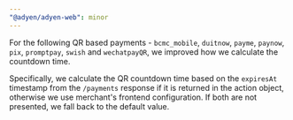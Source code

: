 ```yaml
---
"@adyen/adyen-web": minor
---
```


For the following QR based payments - `bcmc_mobile`, `duitnow`, `payme`, `paynow`, `pix`, `promptpay`, `swish` and `wechatpayQR`, we improved how we calculate the countdown time.

Specifically, we calculate the QR countdown time based on the `expiresAt` timestamp from the `/payments` response if it is returned in the action object, otherwise we use merchant's frontend configuration. 
If both are not presented, we fall back to the default value.